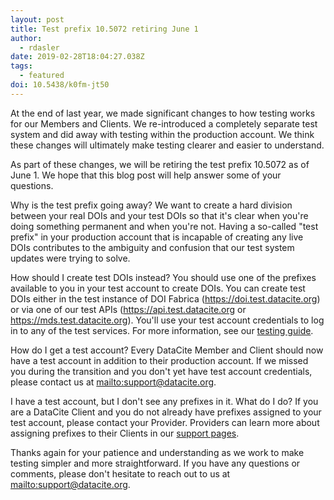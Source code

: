 ```yaml
---
layout: post
title: Test prefix 10.5072 retiring June 1
author:
  - rdasler
date: 2019-02-28T18:04:27.038Z
tags:
  - featured
doi: 10.5438/k0fm-jt50
---
```

At the end of last year, we made significant changes to how testing works for our Members and Clients. We re-introduced a completely separate test system and did away with testing within the production account. We think these changes will ultimately make testing clearer and easier to understand. 

As part of these changes, we will be retiring the test prefix 10.5072 as of June 1. We hope that this blog post will help answer some of your questions. 

Why is the test prefix going away? 
We want to create a hard division between your real DOIs and your test DOIs so that it's clear when you're doing something permanent and when you're not. Having a so-called "test prefix" in your production account that is incapable of creating any live DOIs contributes to the ambiguity and confusion that our test system updates were trying to solve. 

How should I create test DOIs instead? 
You should use one of the prefixes available to you in your test account to create DOIs. You can create test DOIs either in the test instance of DOI Fabrica (<https://doi.test.datacite.org>) or via one of our test APIs (https://api.test.datacite.org or https://mds.test.datacite.org). You'll use your test account credentials to log in to any of the test services. For more information, see our [testing guide](https://support.datacite.org/docs/testing-guide). 

How do I get a test account?
Every DataCite Member and Client should now have a test account in addition to their production account. If we missed you during the transition and you don't yet have test account credentials, please contact us at <mailto:support@datacite.org>. 

I have a test account, but I don't see any prefixes in it. What do I do? 
If you are a DataCite Client and you do not already have prefixes assigned to your test account, please contact your Provider. Providers can learn more about assigning prefixes to their Clients in our [support pages](https://support.datacite.org/docs/create-a-client-in-fabrica-test#section-assign-a-prefix).

Thanks again for your patience and understanding as we work to make testing simpler and more straightforward. If you have any questions or comments, please don't hesitate to reach out to us at <mailto:support@datacite.org>.
